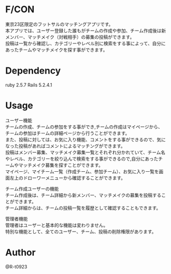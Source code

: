 # F/CON  
東京23区限定のフットサルのマッチングアプリです。  
本アプリでは、ユーザー登録した誰もがチームの作成や参加、チーム作成後は新メンバー、マッチメイク（対戦相手）の募集の投稿ができます。  
投稿は一覧から確認し、カテゴリーやレベル別に検索をする事によって、自分にあったチームやマッチメイクを探す事ができます。

# Dependency  
ruby 2.5.7 Rails 5.2.4.1

# Usage
ユーザー機能  
チームの作成、チームの参加をする事ができ,チームの作成はマイページから、チームの参加はチームの詳細ページから行うことができます。  
また、投稿に対しては、お気に入り機能、コメントをする事ができるので、気になった投稿があればコメントによるマッチングができます。  
投稿はメンバー募集、マッチメイク募集一覧とそれぞれ分かれていて、チーム名やレベル、カテゴリーを絞り込んで検索をする事ができるので,自分にあったチームやマッチメイク募集を探すことができます。  
マイページ、マイチーム一覧（作成チーム、参加チーム）、お気に入り一覧を画面左上のドローワーメニューから確認することができます。

チーム作成ユーザーの機能  
チーム作成後は、チーム詳細から新メンバー、マッチメイクの募集を投稿することができます。  
チーム詳細からは、チームの投稿一覧を履歴として確認することもできます。

管理者機能  
管理者はユーザーと基本的な機能は変わりません。  
特別な機能として、全てのユーザー、チーム、投稿の削除権限があります。

# Author  
@R-t0923
